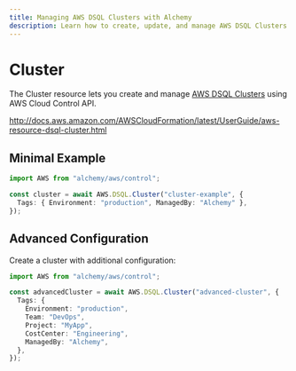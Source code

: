```yaml
---
title: Managing AWS DSQL Clusters with Alchemy
description: Learn how to create, update, and manage AWS DSQL Clusters using Alchemy Cloud Control.
---
```


# Cluster

The Cluster resource lets you create and manage [AWS DSQL Clusters](https://docs.aws.amazon.com/dsql/latest/userguide/) using AWS Cloud Control API.

http://docs.aws.amazon.com/AWSCloudFormation/latest/UserGuide/aws-resource-dsql-cluster.html

## Minimal Example

```ts
import AWS from "alchemy/aws/control";

const cluster = await AWS.DSQL.Cluster("cluster-example", {
  Tags: { Environment: "production", ManagedBy: "Alchemy" },
});
```

## Advanced Configuration

Create a cluster with additional configuration:

```ts
import AWS from "alchemy/aws/control";

const advancedCluster = await AWS.DSQL.Cluster("advanced-cluster", {
  Tags: {
    Environment: "production",
    Team: "DevOps",
    Project: "MyApp",
    CostCenter: "Engineering",
    ManagedBy: "Alchemy",
  },
});
```

